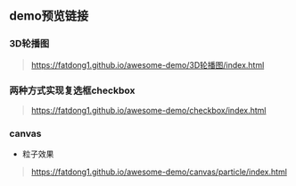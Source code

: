 ## demo预览链接
### 3D轮播图
> https://fatdong1.github.io/awesome-demo/3D轮播图/index.html
### 两种方式实现复选框checkbox
> https://fatdong1.github.io/awesome-demo/checkbox/index.html
### canvas
- 粒子效果
> https://fatdong1.github.io/awesome-demo/canvas/particle/index.html
